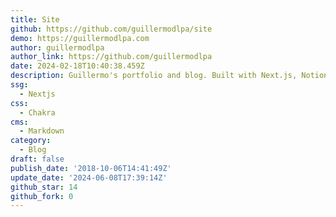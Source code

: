 ```yaml
---
title: Site
github: https://github.com/guillermodlpa/site
demo: https://guillermodlpa.com
author: guillermodlpa
author_link: https://github.com/guillermodlpa
date: 2024-02-18T10:40:38.459Z
description: Guillermo's portfolio and blog. Built with Next.js, Notion API and Chakra UI
ssg:
  - Nextjs
css:
  - Chakra
cms:
  - Markdown
category:
  - Blog
draft: false
publish_date: '2018-10-06T14:41:49Z'
update_date: '2024-06-08T17:39:14Z'
github_star: 14
github_fork: 0
---
```

